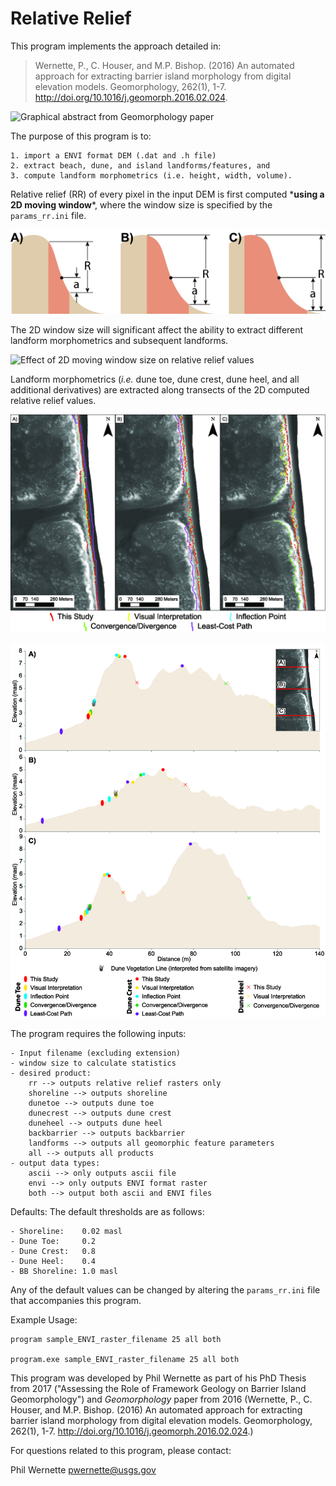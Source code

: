 # Relative Relief

This program implements the approach detailed in:

> Wernette, P., C. Houser, and M.P. Bishop. (2016) An automated approach for extracting barrier island morphology from digital elevation models. Geomorphology, 262(1), 1-7. http://doi.org/10.1016/j.geomorph.2016.02.024.

![Graphical abstract from *Geomorphology* paper](/images/featureextractiongraphicalabstract.png)

The purpose of this program is to:

	1. import a ENVI format DEM (.dat and .h file)
	2. extract beach, dune, and island landforms/features, and
	3. compute landform morphometrics (i.e. height, width, volume).

Relative relief (RR) of every pixel in the input DEM is first computed \***using a 2D moving window**\*, where the window size is specified by the ```params_rr.ini``` file.

![Side profile (1D) profile of a transect through a 2D moving window](/images/Figure2.png)

The 2D window size will significant affect the ability to extract different landform morphometrics and subsequent landforms.

![Effect of 2D moving window size on relative relief values](/images/Figure3withDI.png)

Landform morphometrics (*i.e.* dune toe, dune crest, dune heel, and all additional derivatives) are extracted along transects of the 2D computed relative relief values.

![Planview map of where landform morphometrics from this paper](/images/Figure5.png)

![Profile view of where landform morphometrics from this paper align with other approaches](/images/Figure6.png)

The program requires the following inputs:

	- Input filename (excluding extension)
	- window size to calculate statistics
	- desired product:
		rr --> outputs relative relief rasters only
		shoreline --> outputs shoreline
		dunetoe --> outputs dune toe
		dunecrest --> outputs dune crest
		duneheel --> outputs dune heel
		backbarrier --> outputs backbarrier
		landforms --> outputs all geomorphic feature parameters
		all --> outputs all products
	- output data types:
		ascii --> only outputs ascii file
		envi --> only outputs ENVI format raster
		both --> output both ascii and ENVI files


Defaults:
The default thresholds are as follows:
	
	- Shoreline:    0.02 masl
	- Dune Toe:     0.2
	- Dune Crest:   0.8
	- Dune Heel:    0.4
	- BB Shoreline: 1.0 masl

Any of the default values can be changed by altering the ```params_rr.ini``` file that accompanies this program.

Example Usage:
```
program sample_ENVI_raster_filename 25 all both

program.exe sample_ENVI_raster_filename 25 all both
```

This program was developed by Phil Wernette as part of his PhD Thesis from 2017 ("Assessing the Role of Framework Geology on Barrier Island Geomorphology") and *Geomorphology* paper from 2016 (Wernette, P., C. Houser, and M.P. Bishop. (2016) An automated approach for extracting barrier island morphology from digital elevation models. Geomorphology, 262(1), 1-7. http://doi.org/10.1016/j.geomorph.2016.02.024.)

For questions related to this program, please contact:

Phil Wernette [pwernette@usgs.gov]()
